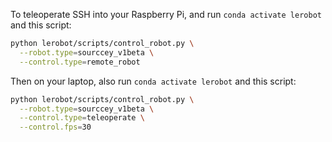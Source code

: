 To teleoperate SSH into your Raspberry Pi, and run `conda activate lerobot` and this script:

```bash
python lerobot/scripts/control_robot.py \
  --robot.type=sourccey_v1beta \
  --control.type=remote_robot
```

Then on your laptop, also run `conda activate lerobot` and this script:

```bash
python lerobot/scripts/control_robot.py \
  --robot.type=sourccey_v1beta \
  --control.type=teleoperate \
  --control.fps=30
```
